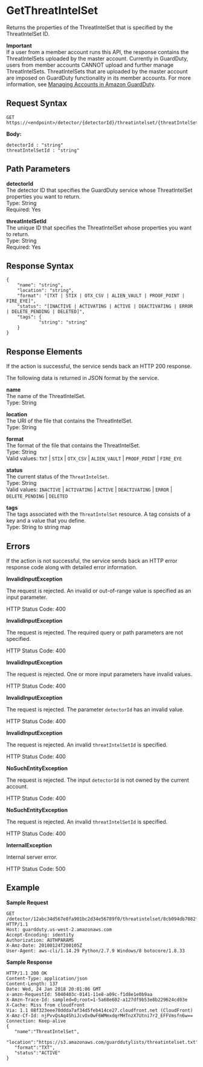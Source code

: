 # GetThreatIntelSet<a name="get-threat-intel-set"></a>

Returns the properties of the ThreatIntelSet that is specified by the ThreatIntelSet ID\. 

**Important**  
If a user from a member account runs this API, the response contains the ThreatIntelSets uploaded by the master account\. Currently in GuardDuty, users from member accounts CANNOT upload and further manage ThreatIntelSets\. ThreatIntelSets that are uploaded by the master account are imposed on GuardDuty functionality in its member accounts\. For more information, see [Managing Accounts in Amazon GuardDuty](guardduty_accounts.md)\.

## Request Syntax<a name="get-threat-intel-request-syntax"></a>

```
GET https://<endpoint>/detector/{detectorId}/threatintelset/{threatIntelSetId}
```

**Body:**

```
detectorId : "string"
threatIntelSetId : "string"
```

## Path Parameters<a name="get-threat-intel-path-parameters"></a>

**detectorId**  
The detector ID that specifies the GuardDuty service whose ThreatIntelSet properties you want to return\.  
Type: String  
Required: Yes

**threatIntelSetId**  
The unique ID that specifies the ThreatIntelSet whose properties you want to return\.  
Type: String  
Required: Yes

## Response Syntax<a name="get-threat-intel-response-syntax"></a>

```
{
    "name": "string",
    "location": "string",
    "format": "[TXT | STIX | OTX_CSV | ALIEN_VAULT | PROOF_POINT | FIRE_EYE]",
    "status": "[INACTIVE | ACTIVATING | ACTIVE | DEACTIVATING | ERROR | DELETE_PENDING | DELETED]",
    "tags": {
            "string": "string"
    }
}
```

## Response Elements<a name="get-threat-intel-response-parameters"></a>

If the action is successful, the service sends back an HTTP 200 response\.

The following data is returned in JSON format by the service\.

**name**  
The name of the ThreatIntelSet\.  
Type: String

**location**  
The URI of the file that contains the ThreatIntelSet\.  
Type: String

**format**  
The format of the file that contains the ThreatIntelSet\.  
Type: String  
Valid values: `TXT` \| `STIX` \| `OTX_CSV` \| `ALIEN_VAULT` \| `PROOF_POINT` \| `FIRE_EYE`

**status**  
The current status of the `ThreatIntelSet`\.  
Type: String  
Valid values: `INACTIVE` \| `ACTIVATING` \| `ACTIVE` \| `DEACTIVATING` \| `ERROR` \| `DELETE_PENDING` \| `DELETED`

**tags**  
The tags associated with the `ThreatIntelSet` resource\. A tag consists of a key and a value that you define\.   
Type: String to string map

## Errors<a name="get-threat-intel-errors"></a>

If the action is not successful, the service sends back an HTTP error response code along with detailed error information\.

**InvalidInputException**

The request is rejected\. An invalid or out\-of\-range value is specified as an input parameter\.

HTTP Status Code: 400 

**InvalidInputException**

The request is rejected\. The required query or path parameters are not specified\.

HTTP Status Code: 400 

**InvalidInputException**

The request is rejected\. One or more input parameters have invalid values\.

HTTP Status Code: 400 

**InvalidInputException**

The request is rejected\. The parameter `detectorId` has an invalid value\.

HTTP Status Code: 400 

**InvalidInputException**

The request is rejected\. An invalid `threatIntelSetId` is specified\.

HTTP Status Code: 400 

**NoSuchEntityException**

The request is rejected\. The input `detectorId` is not owned by the current account\.

HTTP Status Code: 400 

**NoSuchEntityException**

The request is rejected\. An invalid `threatIntelSetId` is specified\.

HTTP Status Code: 400 

**InternalException**

Internal server error\.

HTTP Status Code: 500 

## Example<a name="get-threat-intel-set-example"></a>

**Sample Request**

```
GET /detector/12abc34d567e8fa901bc2d34e56789f0/threatintelset/8cb094db7082fd0db09479755d215dba HTTP/1.1
Host: guardduty.us-west-2.amazonaws.com
Accept-Encoding: identity
Authorization: AUTHPARAMS
X-Amz-Date: 20180124T200105Z
User-Agent: aws-cli/1.14.29 Python/2.7.9 Windows/8 botocore/1.8.33
```

**Sample Response**

```
HTTP/1.1 200 OK
Content-Type: application/json
Content-Length: 137
Date: Wed, 24 Jan 2018 20:01:06 GMT
x-amzn-RequestId: 5040403c-0141-11e8-a09c-f1d8e1e0b9aa
X-Amzn-Trace-Id: sampled=0;root=1-5a68e602-a127df9b53e8b229624cd03e
X-Cache: Miss from cloudfront
Via: 1.1 08f323eee70ddda7af34d5feb414ce27.cloudfront.net (CloudFront)
X-Amz-Cf-Id: njPvvQsAq4ShiJcvOx0wF6WMmxdqrMHTnzX7Utni7r2_EFFVmsfn6w==
Connection: Keep-alive
{  
   "name":"ThreatIntelSet",
   "location":"https://s3.amazonaws.com/guarddutylists/threatintelset.txt",
   "format":"TXT",
   "status":"ACTIVE"
}
```